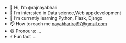 - 👋 Hi, I’m @rajnayabhari
- 👀 I’m interested in Data science,Web app development
- 🌱 I’m currently learning Python, Flask, Django
- 📫 How to reach me nayabhariraj97@gmail.com
- 😄 Pronouns: ...
- ⚡ Fun fact: ...

<!---
rajnayabhari/rajnayabhari is a ✨ special ✨ repository because its `README.md` (this file) appears on your GitHub profile.
You can click the Preview link to take a look at your changes.
--->

